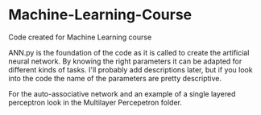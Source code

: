 Machine-Learning-Course
=======================

Code created for Machine Learning course

ANN.py is the foundation of the code as it is called to create the artificial neural network. By knowing the right parameters it can be adapted for different kinds of tasks. I'll probably add descriptions later, but if you look into the code the name of the parameters are pretty descriptive.

For the auto-associative network and an example of a single layered perceptron look in the Multilayer Percepetron folder.
